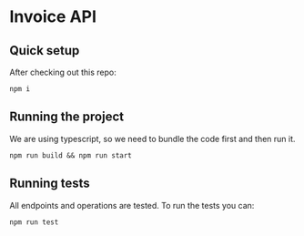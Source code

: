 # Invoice API

## Quick setup

After checking out this repo:

```
npm i 
```

## Running the project

We are using typescript, so we need to bundle the code first and then run it.

```
npm run build && npm run start
```

## Running tests

All endpoints and operations are tested. To run the tests you can:

```
npm run test
```